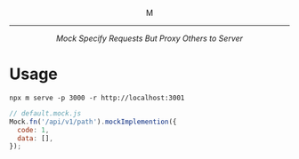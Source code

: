 <p align="center">
	M
</p>

---

<p align="center">
	<i>Mock Specify Requests But Proxy Others to Server</i>
</p>

# Usage

```shell
npx m serve -p 3000 -r http://localhost:3001
```

```js
// default.mock.js
Mock.fn('/api/v1/path').mockImplemention({
  code: 1,
  data: [],
});
```